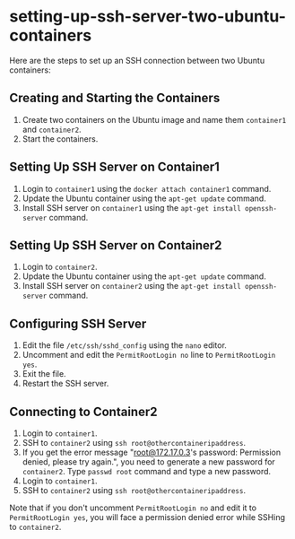 # setting-up-ssh-server-two-ubuntu-containers
Here are the steps to set up an SSH connection between two Ubuntu containers:

## Creating and Starting the Containers
1. Create two containers on the Ubuntu image and name them `container1` and `container2`.
2. Start the containers.

## Setting Up SSH Server on Container1
1. Login to `container1` using the `docker attach container1` command.
2. Update the Ubuntu container using the `apt-get update` command.
3. Install SSH server on `container1` using the `apt-get install openssh-server` command.

## Setting Up SSH Server on Container2
1. Login to `container2`.
2. Update the Ubuntu container using the `apt-get update` command.
3. Install SSH server on `container2` using the `apt-get install openssh-server` command.

## Configuring SSH Server
1. Edit the file `/etc/ssh/sshd_config` using the `nano` editor.
2. Uncomment and edit the `PermitRootLogin no` line to `PermitRootLogin yes`.
3. Exit the file.
4. Restart the SSH server.

## Connecting to Container2
1. Login to `container1`.
2. SSH to `container2` using `ssh root@othercontaineripaddress`.
3. If you get the error message "root@172.17.0.3's password: Permission denied, please try again.", you need to generate a new password for `container2`. Type `passwd root` command and type a new password.
4. Login to `container1`.
5. SSH to `container2` using `ssh root@othercontaineripaddress`.

Note that if you don't uncomment `PermitRootLogin no` and edit it to `PermitRootLogin yes`, you will face a permission denied error while SSHing to `container2`.

